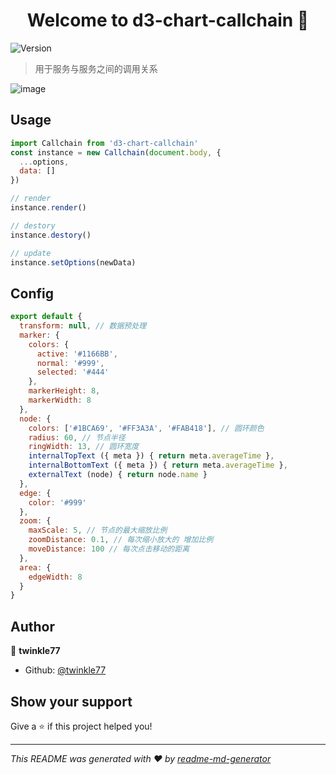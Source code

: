 <h1 align="center">Welcome to d3-chart-callchain 👋</h1>
<p>
  <img alt="Version" src="https://img.shields.io/badge/version-0.0.1-blue.svg?cacheSeconds=2592000" />
</p>

> 用于服务与服务之间的调用关系

![image](https://github.com/twinkle77/d3-chart-callchain/blob/master/examples/demo.gif)

## Usage

```javascript
import Callchain from 'd3-chart-callchain'
const instance = new Callchain(document.body, {
  ...options,
  data: []
})

// render
instance.render()

// destory
instance.destory()

// update
instance.setOptions(newData)
```

## Config

```javascript
export default {
  transform: null, // 数据预处理
  marker: {
    colors: {
      active: '#1166BB',
      normal: '#999',
      selected: '#444'
    },
    markerHeight: 8,
    markerWidth: 8
  },
  node: {
    colors: ['#1BCA69', '#FF3A3A', '#FAB418'], // 圆环颜色
    radius: 60, // 节点半径
    ringWidth: 13, // 圆环宽度
    internalTopText ({ meta }) { return meta.averageTime },
    internalBottomText ({ meta }) { return meta.averageTime },
    externalText (node) { return node.name }
  },
  edge: {
    color: '#999'
  },
  zoom: {
    maxScale: 5, // 节点的最大缩放比例
    zoomDistance: 0.1, // 每次缩小放大的 增加比例
    moveDistance: 100 // 每次点击移动的距离
  },
  area: {
    edgeWidth: 8
  }
}
```

## Author

👤 **twinkle77**

* Github: [@twinkle77](https://github.com/twinkle77)

## Show your support

Give a ⭐️ if this project helped you!

***
_This README was generated with ❤️ by [readme-md-generator](https://github.com/kefranabg/readme-md-generator)_
